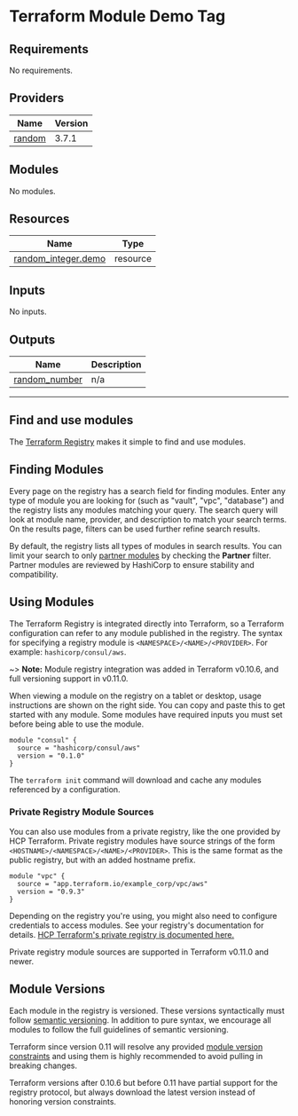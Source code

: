 # Terraform Module Demo Tag

<!-- BEGIN_TF_DOCS -->
## Requirements

No requirements.

## Providers

| Name | Version |
|------|---------|
| <a name="provider_random"></a> [random](#provider\_random) | 3.7.1 |

## Modules

No modules.

## Resources

| Name | Type |
|------|------|
| [random_integer.demo](https://registry.terraform.io/providers/hashicorp/random/latest/docs/resources/integer) | resource |

## Inputs

No inputs.

## Outputs

| Name | Description |
|------|-------------|
| <a name="output_random_number"></a> [random\_number](#output\_random\_number) | n/a |
<!-- END_TF_DOCS -->

---

## Find and use modules

The [Terraform Registry](https://registry.terraform.io) makes it simple to
find and use modules.

## Finding Modules

Every page on the registry has a search field for finding
modules. Enter any type of module you are looking for (such as "vault",
"vpc", "database") and the registry lists any modules matching your query. The search query will look at module name, provider, and description to match your search terms. On the results page, filters can be used further refine search results.

By default, the registry lists all types of modules in search results. You can limit your search to only [partner modules](/terraform/registry/modules/partner) by checking the **Partner** filter. Partner modules are reviewed by HashiCorp to ensure stability and compatibility.

## Using Modules

The Terraform Registry is integrated directly into Terraform, so a Terraform
configuration can refer to any module published in the registry. The syntax for
specifying a registry module is `<NAMESPACE>/<NAME>/<PROVIDER>`. For example:
`hashicorp/consul/aws`.

~> **Note:** Module registry integration was added in Terraform v0.10.6, and full versioning support in v0.11.0.

When viewing a module on the registry on a tablet or desktop, usage instructions
are shown on the right side.
You can copy and paste this to get started with any module. Some modules
have required inputs you must set before being able to use the module.

```hcl
module "consul" {
  source = "hashicorp/consul/aws"
  version = "0.1.0"
}
```

The `terraform init` command will download and cache any modules referenced by
a configuration.

### Private Registry Module Sources

You can also use modules from a private registry, like the one provided by
HCP Terraform. Private registry modules have source strings of the form
`<HOSTNAME>/<NAMESPACE>/<NAME>/<PROVIDER>`. This is the same format as the
public registry, but with an added hostname prefix.

```hcl
module "vpc" {
  source = "app.terraform.io/example_corp/vpc/aws"
  version = "0.9.3"
}
```

Depending on the registry you're using, you might also need to configure
credentials to access modules. See your registry's documentation for details.
[HCP Terraform's private registry is documented here.](/terraform/cloud-docs/registry)

Private registry module sources are supported in Terraform v0.11.0 and
newer.

## Module Versions

Each module in the registry is versioned. These versions syntactically must
follow [semantic versioning](http://semver.org/). In addition to pure syntax,
we encourage all modules to follow the full guidelines of semantic versioning.

Terraform since version 0.11 will resolve any provided
[module version constraints](/terraform/language/modules/syntax#version) and
using them is highly recommended to avoid pulling in breaking changes.

Terraform versions after 0.10.6 but before 0.11 have partial support for the registry
protocol, but always download the latest version instead of honoring version
constraints.